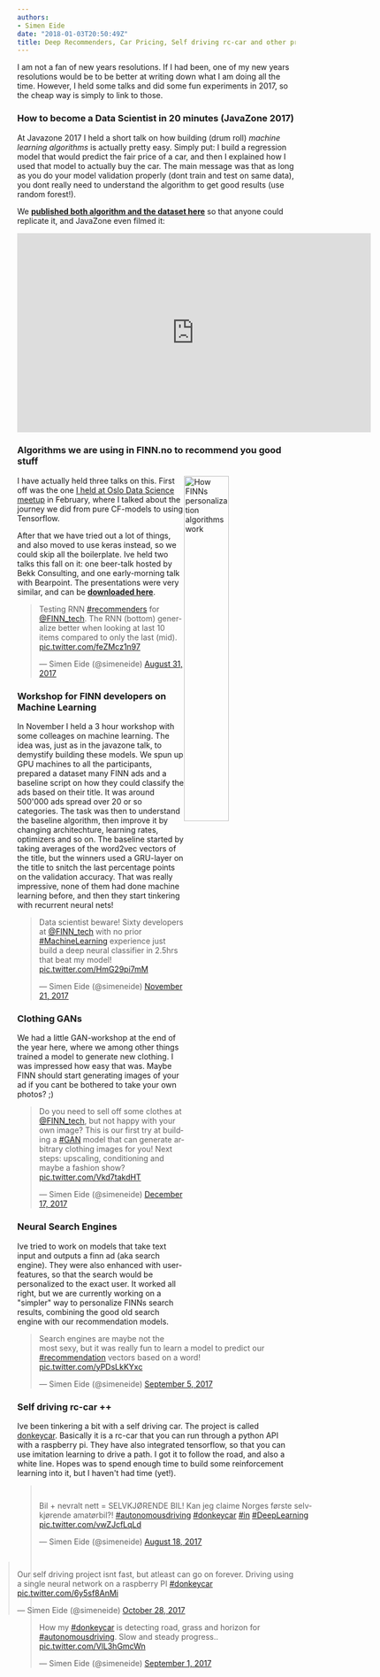 ```yaml
---
authors:
- Simen Eide
date: "2018-01-03T20:50:49Z"
title: Deep Recommenders, Car Pricing, Self driving rc-car and other projects in 2017
---
```


I am not a fan of new years resolutions.
If I had been, one of my new years resolutions would be to be better at writing down what I am doing all the time.
However, I held some talks and did some fun experiments in 2017, so the cheap way is simply to link to those.

### How to become a Data Scientist in 20 minutes (JavaZone 2017)
At Javazone 2017 I held a short talk on how building (drum roll) _machine learning algorithms_ is actually pretty easy.
Simply put: I build a regression model that would predict the fair price of a car,
and then I explained how I used that model to actually buy the car.
The main message was that as long as you do your model validation properly (dont train and test on same data),
you dont really need to understand the algorithm to get good results (use random forest!).

We [**published both algorithm and the dataset here**](https://github.com/simeneide/car-pricing) so that anyone could replicate it, and JavaZone even filmed it:

<iframe src="https://player.vimeo.com/video/233848280" width="640" height="360" frameborder="0" webkitallowfullscreen mozallowfullscreen allowfullscreen></iframe>

### Algorithms we are using in FINN.no to recommend you good stuff
<img src="/assets/2017-10-10-eide-finn-model-zoo.png" alt="How FINNs personalization algorithms work" style="float:right;width: 40%;"/>

I have actually held three talks on this.
First off was the one
[I held at Oslo Data Science meetup](https://simeneide.github.io/recommendations/2017/03/16/osloDataSciencePresentation.html)
in February, where I talked about the journey we did from pure CF-models to using Tensorflow.

After that we have tried out a lot of things,
and also moved to use keras instead, so we could skip all the boilerplate.
Ive held two talks this fall on it:
one beer-talk hosted by Bekk Consulting, and one early-morning talk with Bearpoint.
The presentations were very similar, and can be [**downloaded here**](/assets/2017-10-10-eide-finn-personalization-BekkBearingpoint.pdf).

<blockquote class="twitter-tweet" data-lang="en"><p lang="en" dir="ltr">Testing RNN <a href="https://twitter.com/hashtag/recommenders?src=hash&amp;ref_src=twsrc%5Etfw">#recommenders</a> for <a href="https://twitter.com/FINN_tech?ref_src=twsrc%5Etfw">@FINN_tech</a>. The RNN (bottom) generalize better when looking at last 10 items compared to only the last (mid). <a href="https://t.co/feZMcz1n97">pic.twitter.com/feZMcz1n97</a></p>&mdash; Simen Eide (@simeneide) <a href="https://twitter.com/simeneide/status/903272337960824834?ref_src=twsrc%5Etfw">August 31, 2017</a></blockquote>
<script async src="https://platform.twitter.com/widgets.js" charset="utf-8"></script>



### Workshop for FINN developers on Machine Learning

In November I held a 3 hour workshop with some colleages on machine learning.
The idea was, just as in the javazone talk, to demystify building these models.
We spun up GPU machines to all the participants,
prepared a dataset many FINN ads and a baseline script on how they could classify the ads based on their title.
It was around 500'000 ads spread over 20 or so categories.
The task was then to understand the baseline algorithm, then improve it by changing architechture, learning rates, optimizers and so on.
The baseline started by taking averages of the word2vec vectors of the title,
but the winners used a GRU-layer on the title to snitch the last percentage points on the validation accuracy.
That was really impressive, none of them had done machine learning before, and then they start tinkering with recurrent neural nets!

<blockquote class="twitter-tweet" data-lang="en"><p lang="en" dir="ltr">Data scientist beware! Sixty developers at <a href="https://twitter.com/FINN_tech?ref_src=twsrc%5Etfw">@FINN_tech</a> with no prior <a href="https://twitter.com/hashtag/MachineLearning?src=hash&amp;ref_src=twsrc%5Etfw">#MachineLearning</a> experience just build a deep neural classifier in 2.5hrs that beat my model! <a href="https://t.co/HmG29pi7mM">pic.twitter.com/HmG29pi7mM</a></p>&mdash; Simen Eide (@simeneide) <a href="https://twitter.com/simeneide/status/933011881371099136?ref_src=twsrc%5Etfw">November 21, 2017</a></blockquote>
<script async src="https://platform.twitter.com/widgets.js" charset="utf-8"></script>

### Clothing GANs
We had a little GAN-workshop at the end of the year here, where we among other things trained a model to generate new clothing.
I was impressed how easy that was.
Maybe FINN should start generating images of your ad if you cant be bothered to take your own photos? ;)

<blockquote class="twitter-tweet" data-lang="en"><p lang="en" dir="ltr">Do you need to sell off some clothes at <a href="https://twitter.com/FINN_tech?ref_src=twsrc%5Etfw">@FINN_tech</a>, but not happy with your own image? This is our first try at building a <a href="https://twitter.com/hashtag/GAN?src=hash&amp;ref_src=twsrc%5Etfw">#GAN</a> model that can generate arbitrary clothing images for you! Next steps: upscaling, conditioning and maybe a fashion show? <a href="https://t.co/Vkd7takdHT">pic.twitter.com/Vkd7takdHT</a></p>&mdash; Simen Eide (@simeneide) <a href="https://twitter.com/simeneide/status/942370686257041410?ref_src=twsrc%5Etfw">December 17, 2017</a></blockquote>
<script async src="https://platform.twitter.com/widgets.js" charset="utf-8"></script>

### Neural Search Engines

Ive tried to work on models that take text input and outputs a finn ad (aka search engine).
They were also enhanced with user-features, so that the search would be personalized to the exact user.
It worked all right, but we are currently working on a "simpler" way to personalize FINNs search results,
combining the good old search engine with our recommendation models.

<blockquote class="twitter-tweet" data-lang="en"><p lang="en" dir="ltr">Search engines are maybe not the most sexy, but it was really fun to learn a model to predict our <a href="https://twitter.com/hashtag/recommendation?src=hash&amp;ref_src=twsrc%5Etfw">#recommendation</a> vectors based on a word! <a href="https://t.co/yPDsLkKYxc">pic.twitter.com/yPDsLkKYxc</a></p>&mdash; Simen Eide (@simeneide) <a href="https://twitter.com/simeneide/status/905085732397735937?ref_src=twsrc%5Etfw">September 5, 2017</a></blockquote>
<script async src="https://platform.twitter.com/widgets.js" charset="utf-8"></script>

### Self driving rc-car ++

Ive been tinkering a bit with a self driving car.
The project is called [donkeycar](http://www.donkeycar.com).
Basically it is a rc-car that you can run through a python API with a raspberry pi.
They have also integrated tensorflow, so that you can use imitation learning to drive a path.
I got it to follow the road, and also a white line.
Hopes was to spend enough time to build some reinforcement learning into it, but I haven't had time (yet!).

<blockquote class="twitter-tweet" data-lang="en" style="float:left;width:100%"><p lang="no" dir="ltr">Bil + nevralt nett = SELVKJØRENDE BIL! Kan jeg claime Norges første selvkjørende amatørbil?! <a href="https://twitter.com/hashtag/autonomousdriving?src=hash&amp;ref_src=twsrc%5Etfw">#autonomousdriving</a> <a href="https://twitter.com/hashtag/donkeycar?src=hash&amp;ref_src=twsrc%5Etfw">#donkeycar</a> <a href="https://twitter.com/hashtag/in?src=hash&amp;ref_src=twsrc%5Etfw">#in</a> <a href="https://twitter.com/hashtag/DeepLearning?src=hash&amp;ref_src=twsrc%5Etfw">#DeepLearning</a> <a href="https://t.co/vwZJcfLqLd">pic.twitter.com/vwZJcfLqLd</a></p>&mdash; Simen Eide (@simeneide) <a href="https://twitter.com/simeneide/status/898611037385117696?ref_src=twsrc%5Etfw">August 18, 2017</a></blockquote>
<script async src="https://platform.twitter.com/widgets.js" charset="utf-8"></script>

<blockquote class="twitter-tweet" data-lang="en" style="float:right;width:100%"><p lang="en" dir="ltr">Our self driving project isnt fast, but atleast can go on forever. Driving using a single neural network on a raspberry PI <a href="https://twitter.com/hashtag/donkeycar?src=hash&amp;ref_src=twsrc%5Etfw">#donkeycar</a> <a href="https://t.co/6y5sf8AnMi">pic.twitter.com/6y5sf8AnMi</a></p>&mdash; Simen Eide (@simeneide) <a href="https://twitter.com/simeneide/status/924223645592977408?ref_src=twsrc%5Etfw">October 28, 2017</a></blockquote>
<script async src="https://platform.twitter.com/widgets.js" charset="utf-8"></script>

<blockquote class="twitter-tweet" data-lang="en"><p lang="en" dir="ltr">How my <a href="https://twitter.com/hashtag/donkeycar?src=hash&amp;ref_src=twsrc%5Etfw">#donkeycar</a> is detecting road, grass and horizon for <a href="https://twitter.com/hashtag/autonomousdriving?src=hash&amp;ref_src=twsrc%5Etfw">#autonomousdriving</a>. Slow and steady progress.. <a href="https://t.co/VlL3hGmcWn">pic.twitter.com/VlL3hGmcWn</a></p>&mdash; Simen Eide (@simeneide) <a href="https://twitter.com/simeneide/status/903765232199356420?ref_src=twsrc%5Etfw">September 1, 2017</a></blockquote>
<script async src="https://platform.twitter.com/widgets.js" charset="utf-8"></script>
